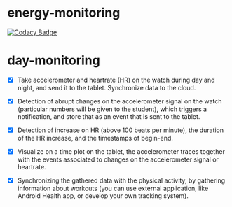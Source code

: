 # energy-monitoring
[![Codacy Badge](https://api.codacy.com/project/badge/Grade/4ff345d4e93c4e12976cddefb10d1654)](https://www.codacy.com/app/gskaraca1905/energy-monitoring?utm_source=github.com&utm_medium=referral&utm_content=gokberkkaraca/energy-monitoring&utm_campaign=badger)

# day-monitoring
- [x] Take accelerometer and heartrate (HR) on the watch during day and night, and send it to the
tablet. Synchronize data to the cloud.

- [x] Detection of abrupt changes on the accelerometer signal on the watch (particular numbers
will be given to the student), which triggers a notification, and store that as an event that is
sent to the tablet.

- [x] Detection of increase on HR (above 100 beats per minute), the duration of the HR increase,
and the timestamps of begin-end.

- [x] Visualize on a time plot on the tablet, the accelerometer traces together with the events
associated to changes on the accelerometer signal or heartrate.

- [x] Synchronizing the gathered data with the physical activity, by gathering information about
workouts (you can use external application, like Android Health app, or develop your own
tracking system). 

